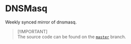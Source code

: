 # DNSMasq
Weekly synced mirror of dnsmasq.

> [!IMPORTANT]\
> The source code can be found on the [`master`](https://github.com/reposyncer/kelleys-dnsmasq/tree/master) branch.
